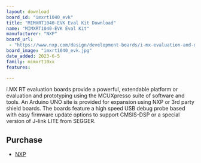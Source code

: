 ```yaml
---
layout: download
board_id: "imxrt1040_evk"
title: "MIMXRT1040-EVK Eval Kit Download"
name: "MIMXRT1040-EVK Eval Kit"
manufacturer: "NXP"
board_url:
 - "https://www.nxp.com/design/development-boards/i-mx-evaluation-and-development-boards/i-mx-rt1040-evaluation-kit:MIMXRT1040-EVK"
board_image: "imxrt1040_evk.jpg"
date_added: 2023-6-5
family: mimxrt10xx
features:

---
```

i.MX RT evaluation boards provide a powerful, extendable platform or evaluation and prototyping using the MCUXpresso suite of software and tools. An Arduino UNO site is provided for expansion using NXP or 3rd party shield boards. The boards feature a high speed USB debug probe based with easy firmware update options to support CMSIS-DSP or a special version of J-link LITE from SEGGER.

## Purchase
* [NXP](https://www.nxp.com/part/MIMXRT1040-EVK)
